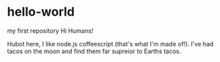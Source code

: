 # hello-world
my first repository
Hi Humans!

Hubot here, I like node.js coffeescript (that's what I'm made of!).
I've had tacos on the moon and find them far supreior to Earths tacos.
